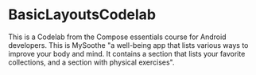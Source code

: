 # BasicLayoutsCodelab
This is a Codelab from the Compose essentials course for Android developers. This is MySoothe "a well-being app that lists various ways to improve your body and mind. It contains a section that lists your favorite collections, and a section with physical exercises".

